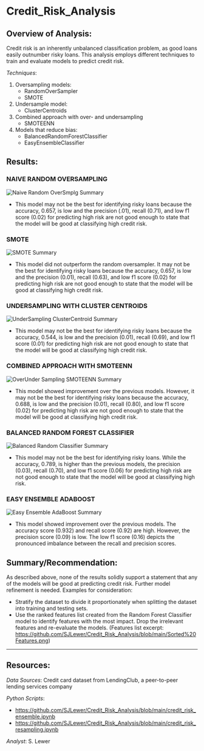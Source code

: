 # Credit_Risk_Analysis

## Overview of Analysis:
Credit risk is an inherently unbalanced classification problem, as good loans easily outnumber risky loans.  This analysis employs different techniques to train and evaluate models to predict credit risk.

_Techniques_:
1. Oversampling models:
    - RandomOverSampler
    - SMOTE
2. Undersample model:
    - ClusterCentroids
3. Combined approach with over- and undersampling
    - SMOTEENN
4. Models that reduce bias:
    - BalancedRandomForestClassifier
    - EasyEnsembleClassifier

## Results:
 ### NAIVE RANDOM OVERSAMPLING
  ![Naive Random OverSmplg Summary](https://user-images.githubusercontent.com/90986041/150651949-b5a05be8-f155-4ddd-9de2-93eeb7571034.png)
 * This model may not be the best for identifying risky loans because the accuracy, 0.657, is low and the precision (.01), recall (0.71), and low f1 score (0.02) for predicting high risk are not good enough to state that the model will be good at classifying high credit risk.

 ### SMOTE
  ![SMOTE Summary](https://user-images.githubusercontent.com/90986041/150651956-7508225a-fb98-4f4d-8ef4-ab5945fa87fd.png)
* This model did not outperform the random oversampler.  It may not be the best for identifying risky loans because the accuracy, 0.657, is low and the precision (0.01), recall (0.63), and low f1 score (0.02) for predicting high risk are not good enough to state that the model will be good at classifying high credit risk.

 ### UNDERSAMPLING WITH CLUSTER CENTROIDS
  ![UnderSampling ClusterCentroid Summary](https://user-images.githubusercontent.com/90986041/150651961-a7a54ff0-633c-4b65-be2c-3236f91e5984.png)
* This model may not be the best for identifying risky loans because the accuracy, 0.544, is low and the precision (0.01), recall (0.69), and low f1 score (0.01) for predicting high risk are not good enough to state that the model will be good at classifying high credit risk.
 
 ### COMBINED APPROACH WITH SMOTEENN
  ![OverUnder Sampling SMOTEENN Summary](https://user-images.githubusercontent.com/90986041/150651977-68ffafe6-3bcf-4e45-b47f-ef9547dd4a2c.png)
* This model showed improvement over the previous models.  However, it may not be the best for identifying risky loans because the accuracy, 0.688, is low and the precision (0.01), recall (0.80), and low f1 score (0.02) for predicting high risk are not good enough to state that the model will be good at classifying high credit risk.

 ### BALANCED RANDOM FOREST CLASSIFIER
   ![Balanced Random Classifier Summary](https://user-images.githubusercontent.com/90986041/150651991-211666cc-8ab7-4c01-a864-7368fbe72e45.png)
* This model may not be the best for identifying risky loans.  While the accuracy, 0.789, is higher than the previous models, the precision (0.03), recall (0.70), and low f1 score (0.06) for predicting high risk are not good enough to state that the model will be good at classifying high risk.

 ### EASY ENSEMBLE ADABOOST
  ![Easy Ensemble AdaBoost Summary](https://user-images.githubusercontent.com/90986041/150652004-d886b960-d155-4291-b3ac-00612cbfd3fa.png)
* This model showed improvement over the previous models.  The accuracy score (0.932) and recall score (0.92) are high.  However, the precision score (0.09) is low.  The low f1 score (0.16) depicts the pronounced imbalance between the recall and precision scores.  
 
## Summary/Recommendation:
As described above, none of the results solidly support a statement that any of the models will be good at predicting credit risk.  Further model refinement is needed.  Examples for consideration:  
* Stratify the dataset to divide it proportionately when splitting the dataset into training and testing sets.
* Use the ranked features list created from the Random Forest Classifier model to identify features with the most impact.  Drop the irrelevant features and re-evaluate the models. (Features list excerpt: https://github.com/SJLewer/Credit_Risk_Analysis/blob/main/Sorted%20Features.png)
___
## Resources:
_Data Sources_: Credit card dataset from LendingClub, a peer-to-peer lending services company

_Python Scripts_: 
* https://github.com/SJLewer/Credit_Risk_Analysis/blob/main/credit_risk_ensemble.ipynb
* https://github.com/SJLewer/Credit_Risk_Analysis/blob/main/credit_risk_resampling.ipynb

_Analyst_: S. Lewer
